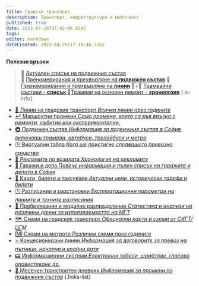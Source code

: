 ```yaml
---
title: Градски транспорт
description: Транспорт, инфраструктура и мобилност
published: true
date: 2023-07-10T07:42:06.654Z
tags: 
editor: markdown
dateCreated: 2022-04-26T17:16:46.376Z
---
```


**Полезни връзки**

> 📝 [Актуален списък на подвижния състав](/bg/public-transport/fleet-list/actual)   
> 🔢 [Преномерирания и прехвърляне на **подвижен състав**](/bg/public-transport/renumbering)
> 🔢 [Преномерирания и прехвърляне на **линии**](/bg/public-transport/line-renumbering)
> 🚋+🚋 [Трамвайни състави - **списък** ](/bg/public-transport/tram-compositions)
> 🚋[Трамваи на основен ремонт - **хронолгоия**](/bg/public-transport/trams-on-overhaul)
{.is-info}

- [:1234: Линии на градския транспорт *Всички линии през годините*](/bg/public-transport/route-network-and-lines)
- [:leftwards_arrow_with_hook: Маршрутни промени *Само промени, които са във връзка с ремонти, събития или експериментални.*](/bg/public-transport/route-changes)
- [:metro: Подвижен състав *Информация за подвижния състав в София, включващ трамваи, автобуси, тролейбуси и метро*](/bg/public-transport/fleet-list)
- [:clock3: Виртуални табла *Кога ще пристигне следващото превозно средство*](/bg/public-transport/virtual-tables)
- [:art:  Рекламите по возилата *Хронология на рекламите*](/bg/identity/advertisements)
- [:bus: Гаражи и депа *Повече информация и пълен списък на гаражите и депата в София*](/infrastructure/garages-and-depots)
- [:ticket: Карти, билети и таксуване *Актуални цени, исторически тарифи и билети*](/bg/public-transport/tickets)
- [:clock1: Разписания и разстановки *Експлоатационни параметри на линиитe и техните разписания*](/bg/public-transport/schedules)
- [:busts_in_silhouette: Преброявания и модално разпределение  *Статистика и анализи на разлчини данни за използваемостта на МГТ*](/bg/public-transport/passanger-counting)
- [:world_map: Схеми на градския транспорт *Официални карти и схеми от СКГТ/ЦГМ*](/bg/public-transport/maps-and-schemes)
- [:m: Схеми на метрото *Различни схеми през годините*](/bg/public-transport/metro-maps)
- [:star: Концесионирани линии *Информация за договорите за превоз на пътници, начални и крайни дати*](/bg/public-transport/privitised-lines)
- [:pager: Информационни системи *Електронни табели, шрифтове, гласово оповестяване др.*](/bg/public-transport/information-systems-and-management)
- [:notebook_with_decorative_cover: Месечен транспортен дневник *Информация за промени по подвижния състав*](/bg/public-transport/monthly-transport-journal)
{.links-list}
